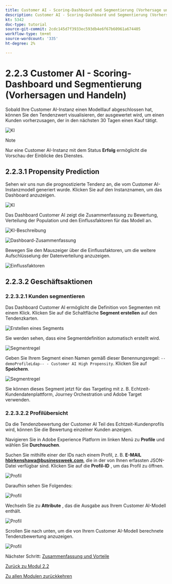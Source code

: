 ```yaml
---
title: Customer AI - Scoring-Dashboard und Segmentierung (Vorhersage und Aktion)
description: Customer AI - Scoring-Dashboard und Segmentierung (Vorhersage und Aktion)
kt: 5342
doc-type: tutorial
source-git-commit: 2cdc145d7f3933ec593db4e6f67b60961a674405
workflow-type: tm+mt
source-wordcount: '335'
ht-degree: 2%

---
```


# 2.2.3 Customer AI - Scoring-Dashboard und Segmentierung (Vorhersagen und Handeln)

Sobald Ihre Customer AI-Instanz einen Modelllauf abgeschlossen hat, können Sie den Tendenzwert visualisieren, der ausgewertet wird, um einen Kunden vorherzusagen, der in den nächsten 30 Tagen einen Kauf tätigt.

![KI](./images/caimodels.png)

>[!NOTE]
>
>Nur eine Customer AI-Instanz mit dem Status **Erfolg** ermöglicht die Vorschau der Einblicke des Dienstes.

## 2.2.3.1 Propensity Prediction

Sehen wir uns nun die prognostizierte Tendenz an, die vom Customer AI-Instanzmodell generiert wurde. Klicken Sie auf den Instanznamen, um das Dashboard anzuzeigen.

![KI](./images/caimodels1.png)

Das Dashboard Customer AI zeigt die Zusammenfassung zu Bewertung, Verteilung der Population und den Einflussfaktoren für das Modell an.

![KI-Beschreibung](./images/caidescription.png)

![Dashboard-Zusammenfassung](./images/caidashboard.png)

Bewegen Sie den Mauszeiger über die Einflussfaktoren, um die weitere Aufschlüsselung der Datenverteilung anzuzeigen.

![Einflussfaktoren](./images/caiinfluencefactors.png)

## 2.2.3.2 Geschäftsaktionen

### 2.2.3.2.1 Kunden segmentieren

Das Dashboard Customer AI ermöglicht die Definition von Segmenten mit einem Klick. Klicken Sie auf die Schaltfläche **Segment erstellen** auf den Tendenzkarten.

![Erstellen eines Segments](./images/caiinfluencefactors1.png)

Sie werden sehen, dass eine Segmentdefinition automatisch erstellt wird.

![Segmentregel](./images/caicreatesegment.png)

Geben Sie Ihrem Segment einen Namen gemäß dieser Benennungsregel: `--demoProfileLdap-- - Customer AI High Propensity`. Klicken Sie auf **Speichern**.

![Segmentregel](./images/caicreatesegment1.png)

Sie können dieses Segment jetzt für das Targeting mit z. B. Echtzeit-Kundendatenplattform, Journey Orchestration und Adobe Target verwenden.

### 2.2.3.2.2 Profilübersicht

Da die Tendenzbewertung der Customer AI Teil des Echtzeit-Kundenprofils wird, können Sie die Bewertung einzelner Kunden anzeigen.

Navigieren Sie in Adobe Experience Platform im linken Menü zu **Profile** und wählen Sie **Durchsuchen**.

Suchen Sie mithilfe einer der IDs nach einem Profil, z. B. **E-MAIL hbirkenshawa@businessweek.com**, die in der von Ihnen erfassten JSON-Datei verfügbar sind. Klicken Sie auf die **Profil-ID** , um das Profil zu öffnen.

![Profil](./images/profile1.png)

Daraufhin sehen Sie Folgendes:

![Profil](./images/profile2.png)

Wechseln Sie zu **Attribute** , das die Ausgabe aus Ihrem Customer AI-Modell enthält.

![Profil](./images/profile3.png)

Scrollen Sie nach unten, um die von Ihrem Customer AI-Modell berechnete Tendenzbewertung anzuzeigen.

![Profil](./images/profile4.png)

Nächster Schritt: [Zusammenfassung und Vorteile](./summary.md)

[Zurück zu Modul 2.2](./intelligent-services.md)

[Zu allen Modulen zurückkehren](./../../../overview.md)
